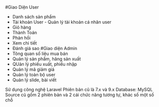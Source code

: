 #Giao Diện User
- Danh sách sản phẩm
- Tài khoản User - Quản lý tài khoản cá nhân user
- Giỏ hàng
- Thành Toán
- Phản hồi
- Xem chi tiết
- Đánh giá sao
#Giao diện Admin
- Tông quan số liệu mua bán
- Quản lý sản phẩm, hãng sản xuất
- QUản lý phiếu xuất, phiếu nhập
- Quản lý mã giảm giá
- Quản lý toàn bộ user
- Quản lý slide, bài viết

Sử dụng công nghệ Laravel Phiên bản cũ là 7.x và 9.x
Database: MySQL
Source cũ gồm 2 phiên bản và 2 cái chức năng tương tự, khác số một số chỗ
